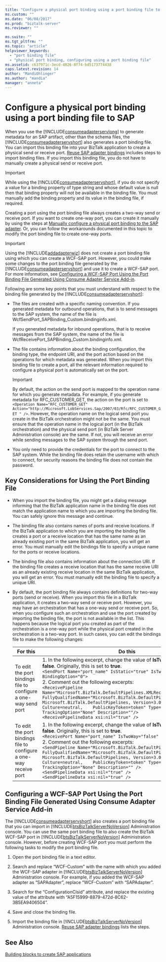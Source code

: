 ```yaml
---
title: "Configure a physical port binding using a port binding file to SAP | Microsoft Docs"
ms.custom: ""
ms.date: "06/08/2017"
ms.prod: "biztalk-server"
ms.reviewer: ""

ms.suite: ""
ms.tgt_pltfrm: ""
ms.topic: "article"
helpviewer_keywords: 
  - "port binding file"
  - "physical port binding, configuring using a port binding file"
ms.assetid: c637971c-3ecd-4026-8f74-bd5173774438
caps.latest.revision: 14
author: "MandiOhlinger"
ms.author: "mandia"
manager: "anneta"
---
```

# Configure a physical port binding using a port binding file to SAP
When you use the [!INCLUDE[consumeadapterservlong](../../includes/consumeadapterservlong-md.md)] to generate metadata for an SAP artifact, other than the schema files, the [!INCLUDE[consumeadapterservshort](../../includes/consumeadapterservshort-md.md)] also generates a port binding file. You can import this binding file into your BizTalk application to create a physical send or receive port. [Reuse SAP adapter bindings](../../adapters-and-accelerators/adapter-sap/reuse-sap-adapter-bindings.md) includes steps to import binding files. If you import this binding file, you do not have to manually create a physical send or receive port.  
  
> [!IMPORTANT]
>  While using the [!INCLUDE[consumeadapterservshort](../../includes/consumeadapterservshort-md.md)], if you do not specify a value for a binding property of type string and whose default value is null then that binding property will not be available in the binding file. You must manually add the binding property and its value in the binding file, if required.  
  
 Creating a port using the port binding file always creates a two-way send or receive port. If you want to create one-way port, you can create it manually by using the steps at [Manually configure a physical port binding to the SAP adapter](../../adapters-and-accelerators/adapter-sap/manually-configure-a-physical-port-binding-to-the-sap-adapter.md). Or, you can follow the workarounds documented in this topic to modify the port binding file to create one-way ports.  
  
> [!IMPORTANT]
>  Using the [!INCLUDE[addadapterwiz](../../includes/addadapterwiz-md.md)] does not create a port binding file using which you can create a WCF-SAP port. However, you could make some changes to the port binding file generated by the [!INCLUDE[consumeadapterservshort](../../includes/consumeadapterservshort-md.md)] and use it to create a WCF-SAP port. For more information, see [Configuring a WCF-SAP Port Using the Port Binding File Generated Using Consume Adapter Service Add-in](#BKMK_add_wcf_sap).  
  
 Following are some key points that you must understand with respect to the binding file generated by the [!INCLUDE[consumeadapterservshort](../../includes/consumeadapterservshort-md.md)]:  
  
-   The files are created with a specific naming convention. If you generated metadata for outbound operations, that is to send messages to the SAP system, the name of the file is WcfSendPort_SAPBinding_Custom.bindinginfo.xml.  
  
     If you generated metadata for inbound operations, that is to receive messages from the SAP system, the name of the file is WcfReceivePort_SAPBinding_Custom.bindinginfo.xml.  
  
-   The file contains information about the binding configuration, the binding type, the endpoint URI, and the port action based on the operations for which metadata was generated. When you import this binding file to create a port, all the relevant information required to configure a physical port is automatically set on the port.  
  
    > [!IMPORTANT]
    >  By default, the action on the send port is mapped to the operation name for which you generate metadata. For example, if you generate metadata for RFC_CUSTOMER_GET, the action on the port is set to `<Operation Name="RFC_CUSTOMER_GET" Action="http://Microsoft.LobServices.Sap/2007/03/Rfc/RFC_CUSTOMER_GET " />`. However, the operation name on the logical send port you create in the BizTalk orchestration might not be the same. You must ensure that the operation name in the logical port (in the BizTalk orchestration) and the physical send port (in BizTalk Server Administration console) are the same. If not, you will receive an error while sending messages to the SAP system through the send port.  
  
-   You only need to provide the credentials for the port to connect to the SAP system. While the binding file does retain the username with which to connect, for security reasons the binding file does not contain the password.  
  
## Key Considerations for Using the Port Binding File  
  
-   When you import the binding file, you might get a dialog message informing that the BizTalk application name in the binding file does not match the application name to which you are importing the binding file. You can safely ignore this message and continue.  
  
-   The binding file also contains names of ports and receive locations. If the BizTalk application to which you are importing the binding file creates a port or a receive location that has the same name as an already existing port in the same BizTalk application, you will get an error. You must manually edit the bindings file to specify a unique name for the ports or receive locations.  
  
-   The binding file also contains information about the connection URI. If the binding file creates a receive location that has the same receive URI as an already existing receive location in the same BizTalk application, you will get an error. You must manually edit the binding file to specify a unique URI.  
  
-   By default, the port binding file always contains definitions for two-way ports (send or receive). When you import this file in a BizTalk application, it creates a two-way send or receive port. However, you may have an orchestration that has a one-way send or receive port. So, when you configure such an orchestration and use the port created by importing the binding file, the port is not available in the list. This happens because the logical port you created as part of the orchestration is a one-way port while the physical port created in the orchestration is a two-way port. In such cases, you can edit the bindings file to make the following changes:  
  
    |For this|Do this|  
    |--------------|-------------|  
    |To edit the port bindings file to configure a one-way send port|1.  In the following excerpt, change the value of **IsTwoWay** property to **false**. Originally, this is set to **true**.<br />     `<SendPort Name="port_name" IsStatic="true" IsTwoWay="false" BindingOption="0">`<br />2.  Comment out the following excerpts:<br />     `<ReceivePipeline Name="Microsoft.BizTalk.DefaultPipelines.XMLReceive"    FullyQualifiedName="Microsoft.BizTalk.DefaultPipelines.XMLReceive,    Microsoft.BizTalk.DefaultPipelines, Version=3.0.1.0, Culture=neutral,    PublicKeyToken=token" Type="1" TrackingOption="None" Description=""/>`<br />     `<ReceivePipelineData xsi:nil="true" />`|  
    |To edit the port bindings file to configure a one-way receive port|1.  In the following excerpt, change the value of **IsTwoWay** property to **false**. Originally, this is set to **true**.<br />     `<ReceivePort Name="port_name" IsTwoWay="false" BindingOption="1">`<br />2.  Comment out the following excerpts:<br />     `<SendPipeline Name="Microsoft.BizTalk.DefaultPipelines.XMLTransmit"    FullyQualifiedName="Microsoft.BizTalk.DefaultPipelines.XMLTransmit,    Microsoft.BizTalk.DefaultPipelines, Version=3.0.1.0, Culture=neutral,    PublicKeyToken=token" Type="2" TrackingOption="None" Description="" />`<br />     `<SendPipelineData xsi:nil="true" />`<br />     `<SendPipelineData xsi:nil="true" />`|  
  
##  <a name="BKMK_add_wcf_sap"></a> Configuring a WCF-SAP Port Using the Port Binding File Generated Using Consume Adapter Service Add-in  
 The [!INCLUDE[consumeadapterservshort](../../includes/consumeadapterservshort-md.md)] also creates a port binding file that you can import in [!INCLUDE[btsBizTalkServerNoVersion](../../includes/btsbiztalkservernoversion-md.md)] Administration console. You can use the same port binding file to also create the BizTalk WCF-SAP port in [!INCLUDE[btsBizTalkServerNoVersion](../../includes/btsbiztalkservernoversion-md.md)] Administration console. However, before creating WCF-SAP port you must perform the following tasks to modify the port binding file.  
  
1.  Open the port binding file in a text editor.  
  
2.  Search and replace “WCF-Custom” with the name with which you added the WCF-SAP adapter in [!INCLUDE[btsBizTalkServerNoVersion](../../includes/btsbiztalkservernoversion-md.md)] Administration console. For example, if you added the WCF-SAP adapter as “SAPAdapter”, replace “WCF-Custom” with “SAPAdapter”.  
  
3.  Search for the “ConfigurationClsid” attribute, and replace the existing value of the attribute with “A5F15999-8879-472d-8C62-3B5EA9406504”.  
  
4.  Save and close the binding file.  
  
5.  Import the binding file in [!INCLUDE[btsBizTalkServerNoVersion](../../includes/btsbiztalkservernoversion-md.md)] Administration console. [Reuse SAP adapter bindings](../../adapters-and-accelerators/adapter-sap/reuse-sap-adapter-bindings.md) lists the steps.
  
## See Also  
[Building blocks to create SAP applications](../../adapters-and-accelerators/adapter-sap/building-blocks-to-create-sap-applications.md)